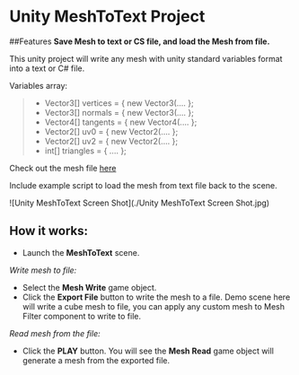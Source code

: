 # Unity MeshToText Project

##Features
**Save Mesh to text or CS file, and load the Mesh from file.**

This unity project will write any mesh with unity standard variables format into a text or C# file.

Variables array: 
>* Vector3[] vertices = { new Vector3(.... };
>* Vector3[] normals = { new Vector3(.... };
>* Vector4[] tangents = { new Vector4(.... };
>* Vector2[] uv0 = { new Vector2(.... };
>* Vector2[] uv2 = { new Vector2(.... };
>* int[] triangles = { .... };

Check out the mesh file [here](https://github.com/michael430/Unity_MeshToText/Assets/BakedMeshData.cs)

Include example script to load the mesh from text file back to the scene.


![Unity MeshToText Screen Shot](./Unity MeshToText Screen Shot.jpg)

## How it works:

- Launch the **MeshToText** scene.

*Write mesh to file:*
- Select the **Mesh Write** game object.
- Click the **Export File** button to write the mesh to a file.
  Demo scene here will write a cube mesh to file, you can apply any custom mesh to Mesh Filter component to write to file.

*Read mesh from the file:*
- Click the **PLAY** button. 
  You will see the **Mesh Read** game object will generate a mesh from the exported file.
